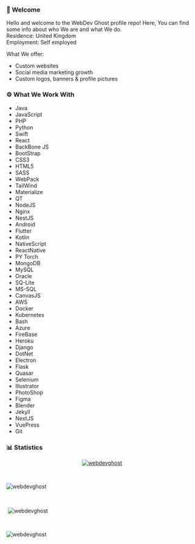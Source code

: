 ### 👋 Welcome
Hello and welcome to the WebDev Ghost profile repo! Here, You can find some info about who We are and what We do.  
Residence: United Kingdom  
Employment: Self employed  

What We offer:  
- Custom websites
- Social media marketing growth
- Custom logos, banners & profile pictures

### ⚙️ What We Work With
- Java
- JavaScript
- PHP
- Python
- Swift
- React
- BackBone JS
- BootStrap
- CSS3
- HTML5
- SASS
- WebPack
- TailWind
- Materialize
- QT
- NodeJS
- Nginx
- NestJS
- Android
- Flutter
- Kotlin
- NativeScript
- ReactNative
- PY Torch
- MongoDB
- MySQL
- Oracle
- SQ-Lite
- MS-SQL
- CanvasJS
- AWS
- Docker
- Kubernetes
- Bash
- Azure
- FireBase
- Heroku
- Django
- DotNet
- Electron
- Flask
- Quasar
- Selenium
- Illustrator
- PhotoShop
- Figma
- Blender
- Jekyll
- NextJS
- VuePress
- Git

### 📊 Statistics
<p align="center"> <a href="https://github.com/ryo-ma/github-profile-trophy"><img src="https://github-profile-trophy.vercel.app/?username=webdevghost" alt="webdevghost" /></a> </p>  

<br>  

<p><img align="center" src="https://github-readme-stats.vercel.app/api/top-langs?username=webdevghost&show_icons=true&theme=dark&title_color=ffffff&text_color=fafafa&bg_color=545454&locale=en&layout=compact" alt="webdevghost" /></p>  

<br>  

<p>&nbsp;<img align="center" src="https://github-readme-stats.vercel.app/api?username=webdevghost&show_icons=true&theme=dark&title_color=fcfcfc&text_color=ffffff&bg_color=545454&locale=en" alt="webdevghost" /></p>  

<br>  

<p><img align="center" src="https://github-readme-streak-stats.herokuapp.com/?user=webdevghost&theme=dark" alt="webdevghost" /></p>  
